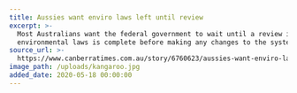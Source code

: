 ```yaml
---
title: Aussies want enviro laws left until review
excerpt: >-
  Most Australians want the federal government to wait until a review into
  environmental laws is complete before making any changes to the system.
source_url: >-
  https://www.canberratimes.com.au/story/6760623/aussies-want-enviro-laws-left-until-review/?cs=14264
image_path: /uploads/kangaroo.jpg
added_date: 2020-05-18 00:00:00
---
```


